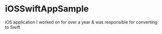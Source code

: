 # iOSSwiftAppSample
iOS application I worked on for over a year &amp; was responsible for converting to Swift
